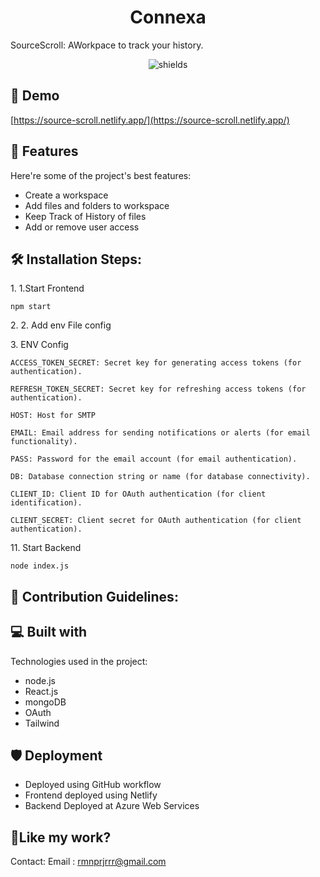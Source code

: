 <h1 align="center" id="title">Connexa</h1>



<p id="description">SourceScroll: AWorkpace to track your history.</p>

<p align="center"><img src="https://img.shields.io/badge/BUILT_BY-RAMAN-blue" alt="shields"></p>

<h2>🚀 Demo</h2>


[https://source-scroll.netlify.app/](https://source-scroll.netlify.app/)


  
<h2>🧐 Features</h2>

Here're some of the project's best features:

* Create a workspace
* Add files and folders to workspace
* Keep Track of History of files
* Add or remove user access
<h2>🛠️ Installation Steps:</h2>

<p>1. 1.Start Frontend</p>

```
npm start
```

<p>2. 2. Add env File config</p>

<p>3. ENV Config</p>

```
ACCESS_TOKEN_SECRET: Secret key for generating access tokens (for authentication).
```

```
REFRESH_TOKEN_SECRET: Secret key for refreshing access tokens (for authentication).
```

```
HOST: Host for SMTP
```

```
EMAIL: Email address for sending notifications or alerts (for email functionality).
```

```
PASS: Password for the email account (for email authentication).
```

```
DB: Database connection string or name (for database connectivity).
```

```
CLIENT_ID: Client ID for OAuth authentication (for client identification).
```

```
CLIENT_SECRET: Client secret for OAuth authentication (for client authentication).
```

<p>11. Start Backend</p>

```
node index.js
```

<h2>🍰 Contribution Guidelines:</h2>

  
  
<h2>💻 Built with</h2>

Technologies used in the project:

*   node.js
*   React.js
*   mongoDB
*   OAuth
*   Tailwind

<h2>🛡️ Deployment</h2>

* Deployed using GitHub workflow<br>
* Frontend deployed using Netlify<br>
* Backend Deployed at Azure Web Services


<h2>💖Like my work?</h2>

Contact: Email : rmnprjrrr@gmail.com
